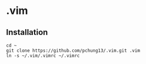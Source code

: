 .vim
====

Installation
------------

```
cd ~
git clone https://github.com/pchung13/.vim.git .vim
ln -s ~/.vim/.vimrc ~/.vimrc
```
